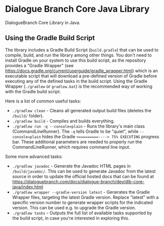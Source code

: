 # Dialogue Branch Core Java Library
DialogueBranch Core Library in Java.

## Using the Gradle Build Script

The library includes a Gradle Build Script (`build.gradle`) that can be used to compile, build, and run the library among other things. You don't need to install Gradle on your system to use this build script, as the repository provides a "Gradle Wrapper" (see https://docs.gradle.org/current/userguide/gradle_wrapper.html) which is an executable script that will download a pre-defined version of Gradle before executing any of the defined tasks in the build script. Using the Gradle Wrapper (`./gradlew` or `gradlew.bat`) is the recommended way of working with the Gradle build script.

Here is a list of common useful tasks:
- `./gradlew clean` - Cleans all generated output build files (deletes the `/build/` folder).
- `./gradlew build` - Compiles and builds everything.
- `./gradlew run -q --console=plain` - Runs the library's main class (CommandLineRunner). The `-q` tells Gradle to be "quiet", while `--console=plain` hides the Gradle `<=========----> 75% EXECUTING` progress bar. These additional parameters are needed to properly run the CommandLineRunner, which requires command line input.

Some more advanced tasks:
- `./gradlew javadoc` - Generate the Javadoc HTML pages in `/build/javadoc/`. This can be used to generate Javadoc from the latest source in order to update the official hosted docs that can be found at https://dialoguebranch.com/docs/dialogue-branch/dev/dlb-core-java/index.html
- `./gradlew wrapper --gradle-version latest` - Generates the Gradle Wrapper files, targeting the latest Gradle version. Replace "latest" with a specific version number to generate wrapper scripts for the indicated version. This can be used e.g. to upgrade the Gradle version.
- `./gradlew tasks` - Outputs the full list of available tasks supported by the build script, in case you're interested in exploring this.


